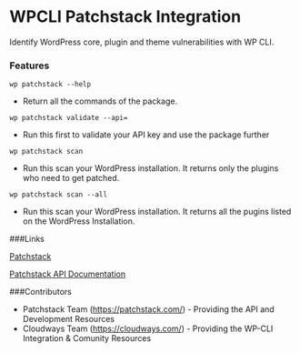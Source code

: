 # WPCLI Patchstack Integration
Identify WordPress core, plugin and theme vulnerabilities with WP CLI.

### Features

`wp patchstack --help`
- Return all the commands of the package.

`wp patchstack validate --api=`
- Run this first to validate your API key and use the package further

`wp patchstack scan`
- Run this scan your WordPress installation. It returns only the plugins who need to get patched.

`wp patchstack scan --all`
- Run this scan your WordPress installation. It returns all the pugins listed on the WordPress Installation.


###Links

[Patchstack](https://patchstack.com/)

[Patchstack API Documentation](https://www.notion.so/Database-API-Documentation-96dd848b35474ec28a5aba7bbf2b5c1f)

###Contributors
- Patchstack Team (https://patchstack.com/) - Providing the API and Development Resources
- Cloudways Team (https://cloudways.com/) - Providing the WP-CLI Integration & Comunity Resources
